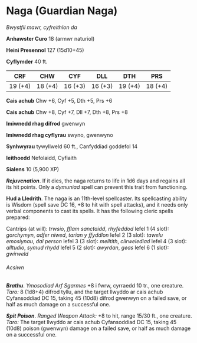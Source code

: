 # Naga (Guardian Naga)

*Bwystfil mawr, cyfreithlon da*

**Anhawster Curo** 18 (armwr naturiol)

**Heini Presennol** 127 (15d10+45)

**Cyflymder** 40 ft.

| CRF     | CHW     | CYF     | DLL     | DTH     | PRS     |
|---------|---------|---------|---------|---------|---------|
| 19 (+4) | 18 (+4) | 16 (+3) | 16 (+3) | 19 (+4) | 18 (+4) |

**Cais achub** Chw +6, Cyf +5, Dth +5, Prs +6

**Cais achub** Chw +8, Cyf +7, Dll +7, Dth +8, Prs +8

**Imiwnedd rhag difrod** gwenwyn

**Imiwnedd rhag cyflyrau** swyno, gwenwyno

**Synhwyrau** tywyllweld 60 ft., Canfyddiad goddefol 14

**Ieithoedd** Nefolaidd, Cyfiaith

**Sialens** 10 (5,900 XP)

***Rejuvenation***. If it dies, the naga returns to life in 1d6 days and regains all its hit points. Only a *dymuniad* spell can prevent this trait from functioning.

**Hud a Lledrith**. The naga is an 11th-level spellcaster. Its spellcasting ability is Wisdom (spell save DC 16, +8 to hit with spell attacks), and it needs only verbal components to cast its spells. It has the following cleric spells prepared:

Cantrips (at will): *trwsio*, *fflam sanctaidd*, *rhyfeddod*
lefel 1 (4 slot): *gorchymyn*, *adfer niwed*, *tarian y ffyddlon*
lefel 2 (3 slot): *tawelu emosiynau*, *dal person*
lefel 3 (3 slot): *melltith*, *clirwelediad*
lefel 4 (3 slot): *alltudio*, *symud rhydd*
lefel 5 (2 slot): *awyrdan*, *geas*
lefel 6 (1 slot): *gwirweld*

###### Acsiwn

***Brathu***. *Ymosodiad Arf Sgarmes* +8 i fwrw, cyrraedd 10 tr., one creature. *Taro:* 8 (1d8+4) difrod tyllu, and the target llwyddo ar cais achub Cyfansoddiad DC 15, taking 45 (10d8) difrod gwenwyn on a failed save, or half as much damage on a successful one.

***Spit Poison***. *Ranged Weapon Attack:* +8 to hit, range 15/30 ft., one creature. *Taro:* The target llwyddo ar cais achub Cyfansoddiad DC 15, taking 45 (10d8) poison (gwenwyn) damage on a failed save, or half as much damage on a successful one.